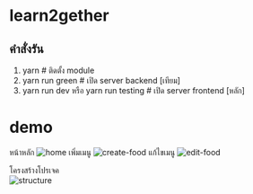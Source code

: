 # learn2gether
คำสั่งรัน
----------
1. yarn # ติดตั้ง module
2. yarn run green # เปิด server backend [เทียม]
3. yarn run dev หรือ yarn run testing # เปิด server frontend [หลัก]

# demo
หน้าหลัก
![home](https://cdn.discordapp.com/attachments/890515798093873192/1056817582612697108/homepage.png)
เพิ่มเมนู
![create-food](https://cdn.discordapp.com/attachments/890515798093873192/1056817582985977916/foodpage.png)
แก้ไขเมนู
![edit-food](https://cdn.discordapp.com/attachments/890515798093873192/1056818791629213746/add-food.png)

โครงสร้างโปรเจค <br>
![structure](https://cdn.discordapp.com/attachments/890515798093873192/1056817582121951343/structure.png)
